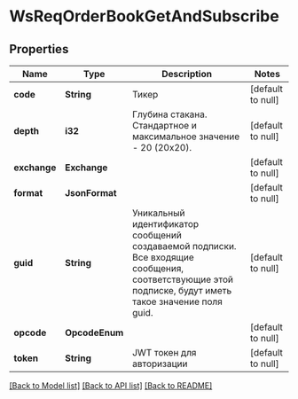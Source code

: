 # WsReqOrderBookGetAndSubscribe

## Properties
Name | Type | Description | Notes
------------ | ------------- | ------------- | -------------
**code** | **String** | Тикер | [default to null]
**depth** | **i32** | Глубина стакана. Стандартное и максимальное значение - 20 (20х20). | [default to null]
**exchange** | **Exchange** |  | [default to null]
**format** | **JsonFormat** |  | [default to null]
**guid** | **String** | Уникальный идентификатор сообщений создаваемой подписки. Все входящие сообщения, соответствующие этой подписке, будут иметь такое значение поля guid. | [default to null]
**opcode** | **OpcodeEnum** |  | [default to null]
**token** | **String** | JWT токен для авторизации | [default to null]

[[Back to Model list]](../README.md#documentation-for-models) [[Back to API list]](../README.md#documentation-for-api-endpoints) [[Back to README]](../README.md)

